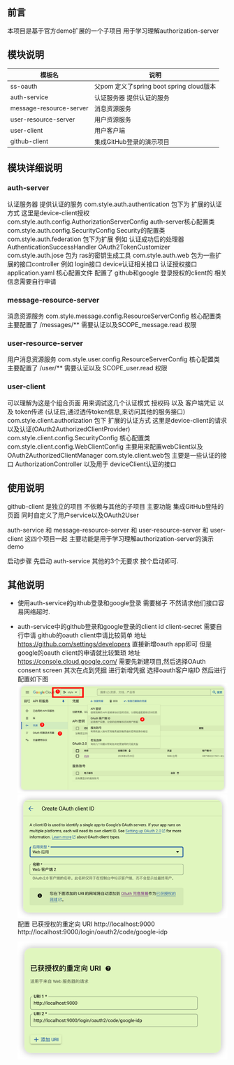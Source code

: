 ## 前言
本项目是基于官方demo扩展的一个子项目 用于学习理解authorization-server

## 模块说明
| 模板名                     | 说明                                 |
|-------------------------|------------------------------------|
| ss-oauth                | 父pom 定义了spring boot spring cloud版本 |
| auth-service            | 认证服务器  提供认证的服务                     |
| message-resource-server | 消息资源服务                             |
| user-resource-server    | 用户资源服务                             |
| user-client             | 用户客户端                              |
| github-client           | 集成GitHub登录的演示项目                    |

## 模块详细说明

### auth-server
认证服务器 提供认证的服务
com.style.auth.authentication 包下为 扩展的认证方式 这里是device-client授权
com.style.auth.config.AuthorizationServerConfig auth-server核心配置类 
com.style.auth.config.SecurityConfig Security的配置类
com.style.auth.federation 包下为扩展 例如 认证成功后的处理器 AuthenticationSuccessHandler  OAuth2TokenCustomizer
com.style.auth.jose 包为 ras的密钥生成工具
com.style.auth.web 包为一些扩展的接口controller 例如 login接口 device认证相关接口 认证授权接口
application.yaml 核心配置文件 配置了 github和google 登录授权的client的 相关信息需要自行申请

### message-resource-server
消息资源服务
com.style.message.config.ResourceServerConfig 核心配置类 主要配置了 /messages/** 需要认证以及SCOPE_message.read 权限

### user-resource-server
用户消息资源服务
com.style.user.config.ResourceServerConfig 核心配置类 主要配置了 /user/** 需要认证以及 SCOPE_user.read 权限


### user-client
可以理解为这是个组合页面  用来调试这几个认证模式 授权码 以及 客户端凭证 以及 token传递 (认证后,通过透传token信息,来访问其他的服务接口)
com.style.client.authorization 包下 扩展的认证方式 这里是device-client的请求 以及认证(OAuth2AuthorizedClientProvider)
com.style.client.config.SecurityConfig 核心配置类 
com.style.client.config.WebClientConfig 主要用来配置webClient以及OAuth2AuthorizedClientManager
com.style.client.web包 主要是一些认证的接口 AuthorizationController 以及用于 deviceClient认证的接口


## 使用说明

github-client 是独立的项目 不依赖与其他的子项目 主要功能 集成GitHub登陆的页面 同时自定义了用户service以及OAuth2User 

auth-service 和 message-resource-server 和 user-resource-server 和 user-client  这四个项目一起 
主要功能是用于学习理解authorization-server的演示demo 

启动步骤 先启动 auth-service 其他的3个无要求 按个启动即可.

## 其他说明
- 使用auth-service的github登录和google登录 需要梯子 不然请求他们接口容易网络超时.
- auth-service中的github登录和google登录的client id client-secret 需要自行申请
  github的oauth client申请比较简单 地址  https://github.com/settings/developers 直接新增oauth app即可
  但是 google的oauth client的申请就比较繁琐 地址 https://console.cloud.google.com/ 需要先新建项目,然后选择OAuth consent screen
  其次在点到凭据 进行新增凭据 选择oauth客户端ID 然后进行配置如下图 
  ![图片1](doc/img.png)
  ![图片1](doc/img_1.png)
   配置 已获授权的重定向 URI http://localhost:9000 http://localhost:9000/login/oauth2/code/google-idp
  
  ![图片1](doc/img_2.png)